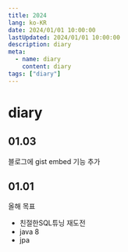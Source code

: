 ```yaml
---
title: 2024
lang: ko-KR
date: 2024/01/01 10:00:00
lastUpdated: 2024/01/01 10:00:00
description: diary
meta:
  - name: diary
    content: diary
tags: ["diary"]
---
```


# diary

## 01.03
블로그에 gist embed 기능 추가

## 01.01

올해 목표

- 친절한SQL튜닝 재도전
- java 8
- jpa
<!--stackedit_data:
eyJoaXN0b3J5IjpbNTcwNzM4Mjc1XX0=
-->
